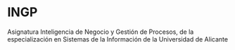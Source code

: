 # INGP
Asignatura Inteligencia de Negocio y Gestión de Procesos, de la especialización en Sistemas de la Información de la Universidad de Alicante
